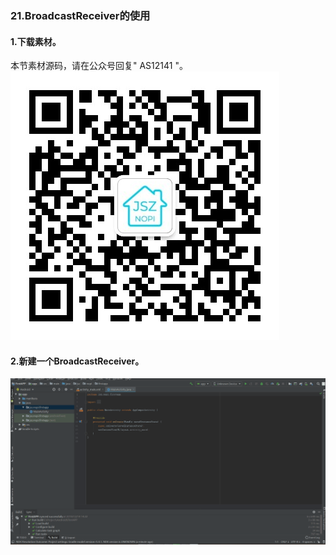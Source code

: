 ### 21.BroadcastReceiver的使用
#### 1.下载素材。
本节素材源码，请在公众号回复" AS12141 "。
![title](https://raw.githubusercontent.com/JSZNopi/JSZImage/master/gitnote/2019/10/30/WXCODE-1572446034519.jpeg)

#### 2.新建一个BroadcastReceiver。
![title](https://raw.githubusercontent.com/JSZNopi/JSZImage/master/gitnote/2019/12/14/1-1576304755429.gif)

